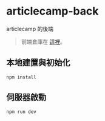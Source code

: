 # articlecamp-back
articlecamp 的後端

> 前端倉庫在 [這裡](https://github.com/j32u4ukh/articlecamp-front)。

## 本地建置與初始化

```
npm install
```

## 伺服器啟動

```
npm run dev
```